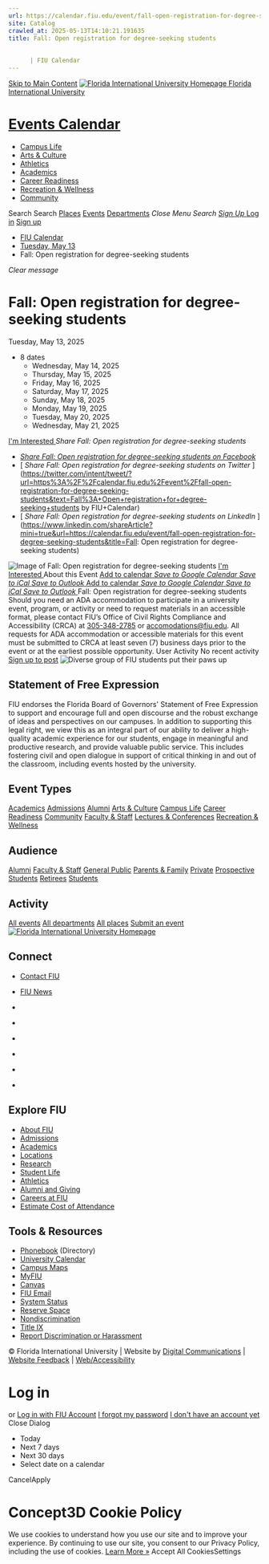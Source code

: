```yaml
---
url: https://calendar.fiu.edu/event/fall-open-registration-for-degree-seeking-students
site: Catalog
crawled_at: 2025-05-13T14:10:21.191635
title: Fall: Open registration for degree-seeking students
    
    
      | FIU Calendar
---
```


[Skip to Main Content](https://calendar.fiu.edu/event/fall-open-registration-for-degree-seeking-students#main-content)
[![Florida International University Homepage](https://digicdn.fiu.edu/core/_assets/images/logo-top.png) Florida International University](https://www.fiu.edu)
# [Events Calendar ](https://calendar.fiu.edu/)
  * [Campus Life](https://calendar.fiu.edu/calendar?event_types%5B%5D=127595)
  * [Arts & Culture](https://calendar.fiu.edu/calendar?event_types%5B%5D=127590)
  * [Athletics](https://fiusports.com/calendar)
  * [Academics](https://calendar.fiu.edu/calendar?event_types%5B%5D=127582)
  * [Career Readiness](https://calendar.fiu.edu/calendar?event_types%5B%5D=127584)
  * [Recreation & Wellness](https://calendar.fiu.edu/calendar?event_types%5B%5D=127603)
  * [Community](https://calendar.fiu.edu/calendar?event_types%5B%5D=127601)


Search Search
[Places](https://calendar.fiu.edu/search/places) [Events](https://calendar.fiu.edu/calendar) [Departments](https://calendar.fiu.edu/search/departments)
_Close Menu_
_Search_ [ _Sign Up_ ](https://calendar.fiu.edu/signup)
[Log in](https://calendar.fiu.edu/auth/shib_login?previous_url=https%3A%2F%2Fcalendar.fiu.edu%2Fevent%2Ffall-open-registration-for-degree-seeking-students) [Sign up](https://calendar.fiu.edu/signup)
  * [FIU Calendar](https://calendar.fiu.edu/)
  * [Tuesday, May 13](https://calendar.fiu.edu/calendar/day/2025/5/13)
  * Fall: Open registration for degree-seeking students


_Clear message_
# Fall: Open registration for degree-seeking students
Tuesday, May 13, 2025 
+ 8 dates
  * Wednesday, May 14, 2025
  * Thursday, May 15, 2025
  * Friday, May 16, 2025
  * Saturday, May 17, 2025
  * Sunday, May 18, 2025
  * Monday, May 19, 2025
  * Tuesday, May 20, 2025
  * Wednesday, May 21, 2025


[ I'm Interested ](https://calendar.fiu.edu/event/49056012724808/confirm?return=https%3A%2F%2Fcalendar.fiu.edu%2Fevent%2Ffall-open-registration-for-degree-seeking-students)
_Share Fall: Open registration for degree-seeking students_
  * [ _Share Fall: Open registration for degree-seeking students on Facebook_ ](https://www.facebook.com/sharer/sharer.php?u=https://calendar.fiu.edu/event/fall-open-registration-for-degree-seeking-students)
  * [ _Share Fall: Open registration for degree-seeking students on Twitter_ ](https://twitter.com/intent/tweet/?url=https%3A%2F%2Fcalendar.fiu.edu%2Fevent%2Ffall-open-registration-for-degree-seeking-students&text=Fall%3A+Open+registration+for+degree-seeking+students by FIU+Calendar)
  * [ _Share Fall: Open registration for degree-seeking students on LinkedIn_ ](https://www.linkedin.com/shareArticle?mini=true&url=https://calendar.fiu.edu/event/fall-open-registration-for-degree-seeking-students&title=Fall: Open registration for degree-seeking students)


![Image of Fall: Open registration for degree-seeking students](https://localist-images.azureedge.net/photos/664326/card/7eb1b843932ccca9c16245cc99f64d88370c9c69.jpg)
[ I'm Interested ](https://calendar.fiu.edu/event/49056012724808/confirm?return=https%3A%2F%2Fcalendar.fiu.edu%2Fevent%2Ffall-open-registration-for-degree-seeking-students)
About this Event
[Add to calendar ](https://calendar.fiu.edu/event/fall-open-registration-for-degree-seeking-students)
[ _Save to Google Calendar_ ](https://calendar.google.com/calendar/event?action=TEMPLATE&dates=20250513%2F20250514&details=Fall%3A+Open+registration+for+degree-seeking+students%0A%0Ahttps%3A%2F%2Fcalendar.fiu.edu%2Fevent%2Ffall-open-registration-for-degree-seeking-students&location=&sprop=website%3Acalendar.fiu.edu&text=Fall%3A+Open+registration+for+degree-seeking+students "Save to Google Calendar") [ _Save to iCal_ ](https://calendar.fiu.edu/event/fall-open-registration-for-degree-seeking-students.ics "Save to iCal") [ _Save to Outlook_ ](https://calendar.fiu.edu/event/fall-open-registration-for-degree-seeking-students.ics "Save to Outlook")
[Add to calendar ](https://calendar.fiu.edu/event/fall-open-registration-for-degree-seeking-students)
[ _Save to Google Calendar_ ](https://calendar.google.com/calendar/event?action=TEMPLATE&dates=20250513%2F20250514&details=Fall%3A+Open+registration+for+degree-seeking+students%0A%0Ahttps%3A%2F%2Fcalendar.fiu.edu%2Fevent%2Ffall-open-registration-for-degree-seeking-students&location=&sprop=website%3Acalendar.fiu.edu&text=Fall%3A+Open+registration+for+degree-seeking+students "Save to Google Calendar") [ _Save to iCal_ ](https://calendar.fiu.edu/event/fall-open-registration-for-degree-seeking-students.ics "Save to iCal") [ _Save to Outlook_ ](https://calendar.fiu.edu/event/fall-open-registration-for-degree-seeking-students.ics "Save to Outlook")
Fall: Open registration for degree-seeking students
Should you need an ADA accommodation to participate in a university event, program, or activity or need to request materials in an accessible format, please contact FIU’s Office of Civil Rights Compliance and Accessibility (CRCA) at [305-348-2785](tel:3053482785) or accomodations@fiu.edu. All requests for ADA accommodation or accessible materials for this event must be submitted to CRCA at least seven (7) business days prior to the event or at the earliest possible opportunity. 
User Activity
No recent activity
[Sign up to post](https://calendar.fiu.edu/auth/shib_login?previous_url=https%3A%2F%2Fcalendar.fiu.edu%2Fevent%2Ffall-open-registration-for-degree-seeking-students)
![Diverse group of FIU students put their paws up](https://www.fiu.edu/_assets/images/thumbnail-students-paw.jpg)
## Statement of Free Expression
FIU endorses the Florida Board of Governors' Statement of Free Expression to support and encourage full and open discourse and the robust exchange of ideas and perspectives on our campuses. In addition to supporting this legal right, we view this as an integral part of our ability to deliver a high-quality academic experience for our students, engage in meaningful and productive research, and provide valuable public service. This includes fostering civil and open dialogue in support of critical thinking in and out of the classroom, including events hosted by the university.
## Event Types
[Academics](https://calendar.fiu.edu/calendar?event_types%5B%5D=127582)
[Admissions](https://calendar.fiu.edu/calendar?event_types%5B%5D=127583)
[Alumni](https://calendar.fiu.edu/calendar?event_types%5B%5D=127589)
[Arts & Culture](https://calendar.fiu.edu/calendar?event_types%5B%5D=127590)
[Campus Life](https://calendar.fiu.edu/calendar?event_types%5B%5D=127595)
[Career Readiness](https://calendar.fiu.edu/calendar?event_types%5B%5D=127584)
[Community](https://calendar.fiu.edu/calendar?event_types%5B%5D=127601)
[Faculty & Staff](https://calendar.fiu.edu/calendar?event_types%5B%5D=127602)
[Lectures & Conferences](https://calendar.fiu.edu/calendar?event_types%5B%5D=127587)
[Recreation & Wellness](https://calendar.fiu.edu/calendar?event_types%5B%5D=127603)
## Audience
[Alumni](https://calendar.fiu.edu/calendar?event_types%5B%5D=121721)
[Faculty & Staff](https://calendar.fiu.edu/calendar?event_types%5B%5D=121720)
[General Public](https://calendar.fiu.edu/calendar?event_types%5B%5D=121722)
[Parents & Family](https://calendar.fiu.edu/calendar?event_types%5B%5D=36918157286658)
[Private](https://calendar.fiu.edu/calendar?event_types%5B%5D=129753)
[Prospective Students](https://calendar.fiu.edu/calendar?event_types%5B%5D=121723)
[Retirees](https://calendar.fiu.edu/calendar?event_types%5B%5D=37290279036119)
[Students](https://calendar.fiu.edu/calendar?event_types%5B%5D=121719)
## Activity
[All events](https://calendar.fiu.edu/search?what=events)
[All departments](https://calendar.fiu.edu/search/departments)
[All places](https://calendar.fiu.edu/search?what=places)
[Submit an event](https://calendar.fiu.edu/admin/events/new/basic-information)
[ ![Florida International University Homepage](https://digicdn.fiu.edu/core/_assets/images/footer-logo.svg) ](https://www.fiu.edu/)
## Connect
  * [Contact FIU](https://www.fiu.edu/about/contact-us/index.html)
  * [FIU News](https://news.fiu.edu/)


  * [](https://www.instagram.com/fiuinstagram/)
  * [](https://www.linkedin.com/school/florida-international-university/)
  * [](https://www.facebook.com/floridainternational)
  * [](https://twitter.com/fiu)
  * [](https://www.youtube.com/user/FloridaInternational)
  * [](https://flickr.com/photos/fiu)


## Explore FIU
  * [About FIU](https://www.fiu.edu/about/index.html)
  * [Admissions](https://www.fiu.edu/admissions/index.html)
  * [Academics](https://www.fiu.edu/academics/index.html)
  * [Locations](https://www.fiu.edu/locations/index.html)
  * [Research](https://www.fiu.edu/research/index.html)
  * [Student Life](https://www.fiu.edu/student-life/index.html)
  * [Athletics](https://www.fiu.edu/athletics/index.html)
  * [Alumni and Giving](https://www.fiu.edu/alumni-and-giving/index.html)
  * [Careers at FIU](https://hr.fiu.edu/careers/)
  * [Estimate Cost of Attendance](https://onestop.fiu.edu/finances/estimate-your-costs/)


## Tools & Resources
  * [Phonebook](https://phonebook.fiu.edu) (Directory)
  * [University Calendar](https://calendar.fiu.edu/)
  * [Campus Maps](https://campusmaps.fiu.edu/)
  * [MyFIU](https://my.fiu.edu/)
  * [Canvas](https://canvas.fiu.edu)
  * [FIU Email](http://mail.fiu.edu/)
  * [System Status](https://fiu.service-now.com/sp?id=services_status)
  * [Reserve Space](https://reservespace.fiu.edu/make-reservation/)
  * [Nondiscrimination](https://ace.fiu.edu/civil-rights-and-accessibility/harassment-and-discrimination/)
  * [Title IX](https://ace.fiu.edu/title-ix/)
  * [Report Discrimination or Harassment](https://report.fiu.edu/)


© Florida International University  | Website by [Digital Communications](https://stratcomm.fiu.edu/digital-print/websites/) | [Website Feedback](https://webforms.fiu.edu/view.php?id=370774&element_5=https://calendar.fiu.edu/https://calendar.fiu.edu/) | [Web/Accessibility](https://accessibility.fiu.edu/)
# Log in
or
[Log in with FIU Account](https://calendar.fiu.edu/auth/shib_login?previous_url=https%3A%2F%2Fcalendar.fiu.edu%2Fevent%2Ffall-open-registration-for-degree-seeking-students)
[I forgot my password](https://calendar.fiu.edu/auth/forgot) [I don't have an account yet](https://calendar.fiu.edu/signup)
Close Dialog[](javascript:;)[](javascript:;)
  * Today
  * Next 7 days
  * Next 30 days
  * Select date on a calendar


CancelApply
# Concept3D Cookie Policy
We use cookies to understand how you use our site and to improve your experience. By continuing to use our site, you consent to our Privacy Policy, including the use of cookies. [Learn More »](https://concept3d.com/concept3d-privacy-policy/)
Accept All CookiesSettings
